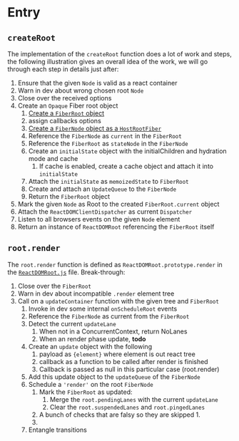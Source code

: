 
# Entry

## `createRoot`

The implementation of the `createRoot` function does a lot of work and steps,
the following illustration gives an overall idea of the work, we will go through
each step in details just after:
1. Ensure that the given `Node` is valid as a react container
2. Warn in dev about wrong chosen root `Node`
3. Close over the received options
4. Create an `Opaque` Fiber root object
    1. [Create a `FiberRoot` object](https://github.com/facebook/react/blob/e6fae308e9300ca545003ac147cc7e4e541f561c/packages/react-reconciler/src/ReactFiberRoot.js#L47)
    2. assign callbacks options
    3. [Create a `FiberNode` object as a `HostRootFiber`](https://github.com/facebook/react/blob/e6fae308e9300ca545003ac147cc7e4e541f561c/packages/react-reconciler/src/ReactFiber.js#L134)
    4. Reference the `FiberNode` as `current` in the `FiberRoot`
    5. Reference the `FiberRoot` as `stateNode` in the `FiberNode`
    6. Create an `initialState` object with the initialChildren and hydration mode and cache
        1. If cache is enabled, create a cache object and attach it into `initialState`
    7. Attach the `initialState` as  `memoizedState` to `FiberRoot`
    8. Create and attach an `UpdateQueue` to the `FiberNode`
    9. Return the `FiberRoot` object
5. Mark the given `Node` as Root to the created `FiberRoot.current` object
6. Attach the `ReactDOMClientDispatcher` as current `Dispatcher`
7. Listen to all browsers events on the given `Node` element
8. Return an instance of `ReactDOMRoot` referencing the `FiberRoot` itself

## `root.render`

The `root.render` function is defined as `ReactDOMRoot.prototype.render`
in the [`ReactDOMRoot.js`](https://github.com/facebook/react/blob/e6fae308e9300ca545003ac147cc7e4e541f561c/packages/react-dom/src/client/ReactDOMRoot.js#L104)
file. Break-through:
1. Close over the `FiberRoot`
2. Warn in dev about incompatible `.render` element tree
3. Call on a `updateContainer` function with the given tree and `FiberRoot`
   1. Invoke in dev some internal `onScheduleRoot` events
   2. Reference the `FiberNode` as current from the `FiberRoot`
   3. Detect the current `updateLane`
      1. When not in a ConcurrentContext, return NoLanes
      2. When an render phase update, __todo__
   4. Create an `update` object with the following
      1. payload as `{element}` where element is out react tree
      2. callback as a function to be called after render is finished
      3. Callback is passed as null in this particular case (root.render)
   5. Add this update object to the `updateQueue` of the `FiberNode`
   6. Schedule a `'render'` on the root `FiberNode`
      1. Mark the `FiberRoot` as updated:
         1. Merge the `root.pendingLanes` with the current `updateLane`
         2. Clear the `root.suspendedLanes` and `root.pingedLanes`
      2. A bunch of checks that are falsy so they are skipped
         1. 
      3. 
   7. Entangle transitions
